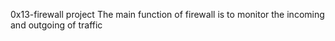 0x13-firewall project
The main function of firewall is to monitor the incoming and outgoing of traffic
